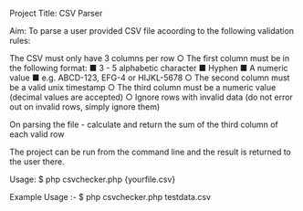 Project Title: CSV Parser

Aim: 
To parse a user provided CSV file acoording to the following validation rules:

The CSV must only have 3 columns per row
○ The first column must be in the following format:
    ■ 3 - 5 alphabetic character
    ■ Hyphen
    ■ A numeric value
    ■ e.g. ABCD-123, EFG-4 or HIJKL-5678
○ The second column must be a valid unix timestamp
○ The third column must be a numeric value (decimal values are accepted)
○ Ignore rows with invalid data (do not error out on invalid rows, simply ignore them)

On parsing the file - calculate and return the sum of the third column of each valid row

The project can be run from the command line and the result is returned to the user there.

Usage: $ php csvchecker.php {yourfile.csv}

Example Usage :- $ php csvchecker.php testdata.csv